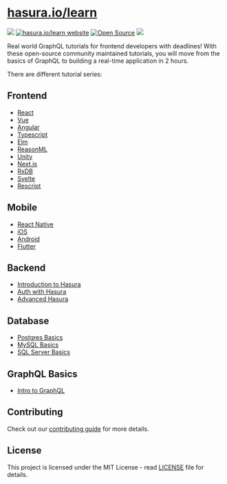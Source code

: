 # [hasura.io/learn](https://hasura.io/learn/)
<a href="https://hacktoberfest.digitalocean.com/" alt="Hacktoberfest"><img src="https://badgen.net/badge/hacktoberfest/friendly/pink" /></a>
 [![hasura.io/learn website](https://img.shields.io/badge/docs-hasura.io-blue.svg)](https://hasura.io/learn/)
 [![Open Source](https://badges.frapsoft.com/os/v1/open-source.svg?v=103)](https://opensource.org/)
 <a href="https://github.com/hasura/learn-graphql/blob/master/LICENSE" alt="License"><img src="https://img.shields.io/badge/License-MIT-yellow.svg" /></a>

Real world GraphQL tutorials for frontend developers with deadlines!
With these open-source community maintained tutorials, you will move from the basics of GraphQL to building a real-time application in 2 hours.

There are different tutorial series:

## Frontend

- [React](https://hasura.io/learn/graphql/react/introduction/)
- [Vue](https://hasura.io/learn/graphql/vue/introduction/)
- [Angular](https://hasura.io/learn/graphql/angular-apollo/introduction/)
- [Typescript](https://hasura.io/learn/graphql/typescript-react-apollo/introduction/)
- [Elm](https://hasura.io/learn/graphql/elm-graphql/introduction/)
- [ReasonML](https://hasura.io/learn/graphql/reason-react-apollo/introduction/)
- [Unity](https://hasura.io/learn/graphql/unity/introduction/)
- [Next.js](https://hasura.io/learn/graphql/nextjs-fullstack-serverless/introduction/)
- [RxDB](https://hasura.io/learn/graphql/react-rxdb-offline-first/introduction/)
- [Svelte](https://hasura.io/learn/graphql/svelte-apollo/introduction/)
- [Rescript](https://hasura.io/learn/graphql/rescript-react-apollo/introduction/)

## Mobile

- [React Native](https://hasura.io/learn/graphql/react-native/introduction/)
- [iOS](https://hasura.io/learn/graphql/ios/introduction/)
- [Android](https://hasura.io/learn/graphql/android/introduction/)
- [Flutter](https://hasura.io/learn/graphql/flutter-graphql/introduction/)

## Backend

- [Introduction to Hasura](https://hasura.io/learn/graphql/hasura/introduction/)
- [Auth with Hasura](https://hasura.io/learn/graphql/hasura-auth-slack/introduction/)
- [Advanced Hasura](https://hasura.io/learn/graphql/hasura-advanced/introduction/)

## Database

- [Postgres Basics](https://hasura.io/learn/database/postgresql/introduction/)
- [MySQL Basics](https://hasura.io/learn/database/mysql/introduction/)
- [SQL Server Basics](https://hasura.io/learn/database/microsoft-sql-server/introduction/)

## GraphQL Basics

- [Intro to GraphQL](https://hasura.io/learn/graphql/intro-graphql/introduction/)

## Contributing

Check out our [contributing guide](CONTRIBUTING.md) for more details.

## License

This project is licensed under the MIT License - read [LICENSE](LICENSE) file for details.
